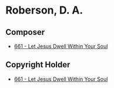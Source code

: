 # Roberson, D. A.

## Composer

- [661 - Let Jesus Dwell Within Your Soul](/hymns/661.md)

## Copyright Holder

- [661 - Let Jesus Dwell Within Your Soul](/hymns/661.md)

